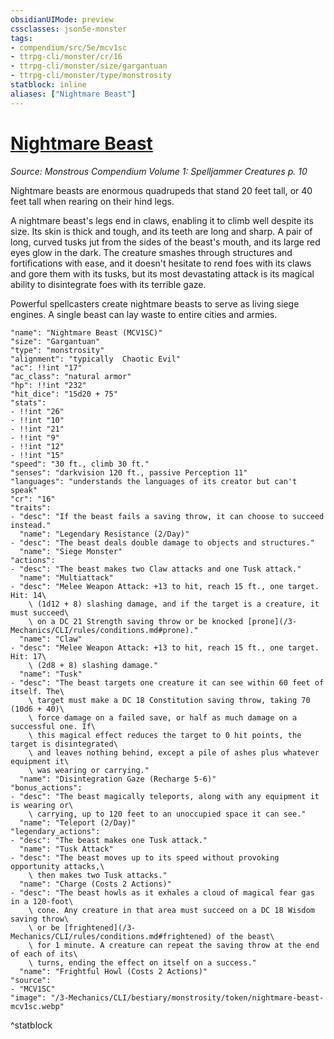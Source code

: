 ```yaml
---
obsidianUIMode: preview
cssclasses: json5e-monster
tags:
- compendium/src/5e/mcv1sc
- ttrpg-cli/monster/cr/16
- ttrpg-cli/monster/size/gargantuan
- ttrpg-cli/monster/type/monstrosity
statblock: inline
aliases: ["Nightmare Beast"]
---
```

# [Nightmare Beast](3-Mechanics\CLI\bestiary\monstrosity/nightmare-beast-mcv1sc.md)
*Source: Monstrous Compendium Volume 1: Spelljammer Creatures p. 10*  

Nightmare beasts are enormous quadrupeds that stand 20 feet tall, or 40 feet tall when rearing on their hind legs.

A nightmare beast's legs end in claws, enabling it to climb well despite its size. Its skin is thick and tough, and its teeth are long and sharp. A pair of long, curved tusks jut from the sides of the beast's mouth, and its large red eyes glow in the dark. The creature smashes through structures and fortifications with ease, and it doesn't hesitate to rend foes with its claws and gore them with its tusks, but its most devastating attack is its magical ability to disintegrate foes with its terrible gaze.

Powerful spellcasters create nightmare beasts to serve as living siege engines. A single beast can lay waste to entire cities and armies.

```statblock
"name": "Nightmare Beast (MCV1SC)"
"size": "Gargantuan"
"type": "monstrosity"
"alignment": "typically  Chaotic Evil"
"ac": !!int "17"
"ac_class": "natural armor"
"hp": !!int "232"
"hit_dice": "15d20 + 75"
"stats":
- !!int "26"
- !!int "10"
- !!int "21"
- !!int "9"
- !!int "12"
- !!int "15"
"speed": "30 ft., climb 30 ft."
"senses": "darkvision 120 ft., passive Perception 11"
"languages": "understands the languages of its creator but can't speak"
"cr": "16"
"traits":
- "desc": "If the beast fails a saving throw, it can choose to succeed instead."
  "name": "Legendary Resistance (2/Day)"
- "desc": "The beast deals double damage to objects and structures."
  "name": "Siege Monster"
"actions":
- "desc": "The beast makes two Claw attacks and one Tusk attack."
  "name": "Multiattack"
- "desc": "Melee Weapon Attack: +13 to hit, reach 15 ft., one target. Hit: 14\
    \ (1d12 + 8) slashing damage, and if the target is a creature, it must succeed\
    \ on a DC 21 Strength saving throw or be knocked [prone](/3-Mechanics/CLI/rules/conditions.md#prone)."
  "name": "Claw"
- "desc": "Melee Weapon Attack: +13 to hit, reach 15 ft., one target. Hit: 17\
    \ (2d8 + 8) slashing damage."
  "name": "Tusk"
- "desc": "The beast targets one creature it can see within 60 feet of itself. The\
    \ target must make a DC 18 Constitution saving throw, taking 70 (10d6 + 40)\
    \ force damage on a failed save, or half as much damage on a successful one. If\
    \ this magical effect reduces the target to 0 hit points, the target is disintegrated\
    \ and leaves nothing behind, except a pile of ashes plus whatever equipment it\
    \ was wearing or carrying."
  "name": "Disintegration Gaze (Recharge 5-6)"
"bonus_actions":
- "desc": "The beast magically teleports, along with any equipment it is wearing or\
    \ carrying, up to 120 feet to an unoccupied space it can see."
  "name": "Teleport (2/Day)"
"legendary_actions":
- "desc": "The beast makes one Tusk attack."
  "name": "Tusk Attack"
- "desc": "The beast moves up to its speed without provoking opportunity attacks,\
    \ then makes two Tusk attacks."
  "name": "Charge (Costs 2 Actions)"
- "desc": "The beast howls as it exhales a cloud of magical fear gas in a 120-foot\
    \ cone. Any creature in that area must succeed on a DC 18 Wisdom saving throw\
    \ or be [frightened](/3-Mechanics/CLI/rules/conditions.md#frightened) of the beast\
    \ for 1 minute. A creature can repeat the saving throw at the end of each of its\
    \ turns, ending the effect on itself on a success."
  "name": "Frightful Howl (Costs 2 Actions)"
"source":
- "MCV1SC"
"image": "/3-Mechanics/CLI/bestiary/monstrosity/token/nightmare-beast-mcv1sc.webp"
```
^statblock